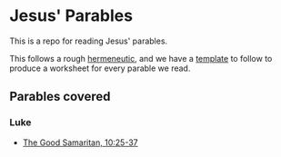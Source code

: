 # Jesus' Parables

This is a repo for reading Jesus' parables.

This follows a rough [hermeneutic](./HERMENEUTIC.md), and we have a
[template](./template.md) to follow to produce a worksheet for every parable we
read.

## Parables covered

### Luke

* [The Good Samaritan, 10:25-37](./luke_10_25-37.md)
